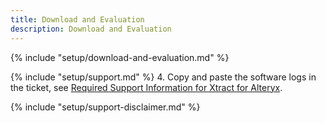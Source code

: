 ```yaml
---
title: Download and Evaluation
description: Download and Evaluation
---
```


{% include "setup/download-and-evaluation.md" %}


{% include "setup/support.md" %}
4. Copy and paste the software logs in the ticket, see [Required Support Information for Xtract for Alteryx](https://support.theobald-software.com/helpdesk/KB/View/15098-required-support-information-for-xtract-for-alteryx).

{% include "setup/support-disclaimer.md" %}

